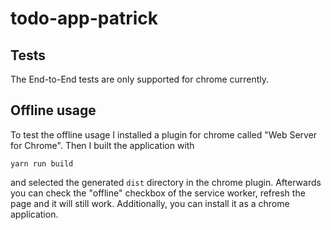 # todo-app-patrick

## Tests
The End-to-End tests are only supported for chrome currently.

## Offline usage
To test the offline usage I installed a plugin for chrome called "Web Server for Chrome". 
Then I built the application with 
```
yarn run build
```
and selected the generated ```dist``` directory  in the chrome plugin.
Afterwards you can check the "offline" checkbox of the service worker, refresh the page and it will still work.
Additionally, you can install it as a chrome application.